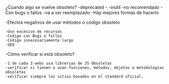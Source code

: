 ¿Cúando algo se vuelve obsoleto?
    -deprecated -
    -inútil
    -no recomendado
    -Con bugs o fallos
    -va a ser reemplazado 
    -Hay mejores formas de hacerlo

-Efectos negativos de usar métodos o código obsoleto

    -Uso excesivo de recursos 
    -Codigo con Bugs o fallos 
    -Código innecesariamente largo
    -SEO

-Cómo verificar si está obsoleto?

    -1 de cada 3 webs usa librerias de JS Obsoletas
    -verificar si tienen o usan funciones, metodos, objetos o metodologías obsoletas
    -verificar siempre los sitios basados en el standard oficial.

